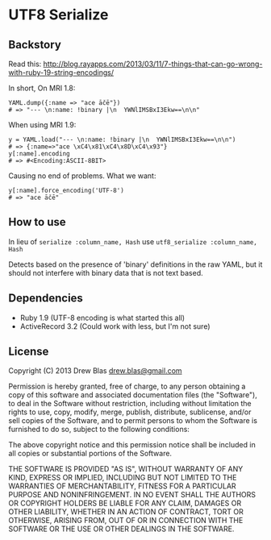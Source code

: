 # UTF8 Serialize

## Backstory

Read this: http://blog.rayapps.com/2013/03/11/7-things-that-can-go-wrong-with-ruby-19-string-encodings/

In short, On MRI 1.8:

```
YAML.dump({:name => "ace āčē"})
# => "--- \n:name: !binary |\n  YWNlIMSBxI3Ekw==\n\n"
```

When using MRI 1.9:

```
y = YAML.load("--- \n:name: !binary |\n  YWNlIMSBxI3Ekw==\n\n")
# => {:name=>"ace \xC4\x81\xC4\x8D\xC4\x93"}
y[:name].encoding
# => #<Encoding:ASCII-8BIT>
```

Causing no end of problems.  What we want:

```
y[:name].force_encoding('UTF-8')
# => "ace āčē"
```

## How to use

In lieu of `serialize :column_name, Hash` use `utf8_serialize :column_name, Hash`

Detects based on the presence of 'binary' definitions in the raw YAML, but it should not interfere with binary data that is not text based.

## Dependencies

* Ruby 1.9 (UTF-8 encoding is what started this all)
* ActiveRecord 3.2 (Could work with less, but I'm not sure)

## License

Copyright (C) 2013 Drew Blas <drew.blas@gmail.com>

Permission is hereby granted, free of charge, to any person obtaining a copy of this software and associated documentation files (the "Software"), to deal in the Software without restriction, including without limitation the rights to use, copy, modify, merge, publish, distribute, sublicense, and/or sell copies of the Software, and to permit persons to whom the Software is furnished to do so, subject to the following conditions:

The above copyright notice and this permission notice shall be included in all copies or substantial portions of the Software.

THE SOFTWARE IS PROVIDED "AS IS", WITHOUT WARRANTY OF ANY KIND, EXPRESS OR IMPLIED, INCLUDING BUT NOT LIMITED TO THE WARRANTIES OF MERCHANTABILITY, FITNESS FOR A PARTICULAR PURPOSE AND NONINFRINGEMENT. IN NO EVENT SHALL THE AUTHORS OR COPYRIGHT HOLDERS BE LIABLE FOR ANY CLAIM, DAMAGES OR OTHER LIABILITY, WHETHER IN AN ACTION OF CONTRACT, TORT OR OTHERWISE, ARISING FROM, OUT OF OR IN CONNECTION WITH THE SOFTWARE OR THE USE OR OTHER DEALINGS IN THE SOFTWARE.
